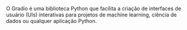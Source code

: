 O Gradio é uma biblioteca Python que facilita a criação de interfaces de usuário (UIs) interativas para projetos de machine learning, ciência de dados ou qualquer aplicação Python.

